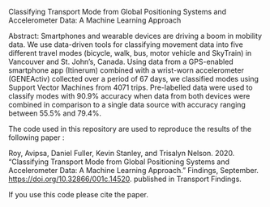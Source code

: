 
Classifying Transport Mode from Global Positioning Systems and Accelerometer Data: A Machine Learning Approach


Abstract: Smartphones and wearable devices are driving a boom in mobility data. We use data-driven tools for classifying movement data into five different travel modes (bicycle, walk, bus, motor vehicle and SkyTrain) in Vancouver and St. John’s, Canada. Using data from a GPS-enabled smartphone app (Itinerum) combined with a wrist-worn accelerometer (GENEActiv) collected over a period of 67 days, we classified modes using Support Vector Machines from 4071 trips. Pre-labelled data were used to classify modes with 90.9% accuracy when data from both devices were combined in comparison to a single data source with accuracy ranging between 55.5% and 79.4%.


The code used in this repository are used to reproduce the results of the following paper : 

Roy, Avipsa, Daniel Fuller, Kevin Stanley, and Trisalyn Nelson. 2020. “Classifying Transport Mode from Global Positioning Systems and Accelerometer Data: A Machine Learning Approach.” Findings, September. https://doi.org/10.32866/001c.14520. published in Transport Findings.


If you use this code please cite the paper.
